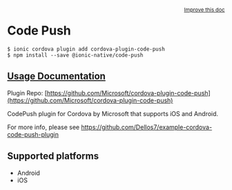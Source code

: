 <a style="float:right;font-size:12px;" href="http://github.com/ionic-team/ionic-native/edit/master/src/@ionic-native/plugins/code-push/index.ts#L457">
  Improve this doc
</a>

# Code Push

```
$ ionic cordova plugin add cordova-plugin-code-push
$ npm install --save @ionic-native/code-push
```

## [Usage Documentation](https://ionicframework.com/docs/native/code-push/)

Plugin Repo: [https://github.com/Microsoft/cordova-plugin-code-push](https://github.com/Microsoft/cordova-plugin-code-push)

CodePush plugin for Cordova by Microsoft that supports iOS and Android.

For more info, please see https://github.com/Dellos7/example-cordova-code-push-plugin

## Supported platforms
- Android
- iOS



